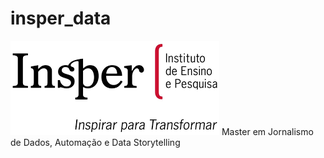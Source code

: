 # insper_data
[![Insper](img/images_insper.png)](https://www.insper.edu.br/pos-graduacao/master-em-jornalismo-de-dados-automacao-e-data-storytelling/)
Master em Jornalismo de Dados, Automação e Data Storytelling


